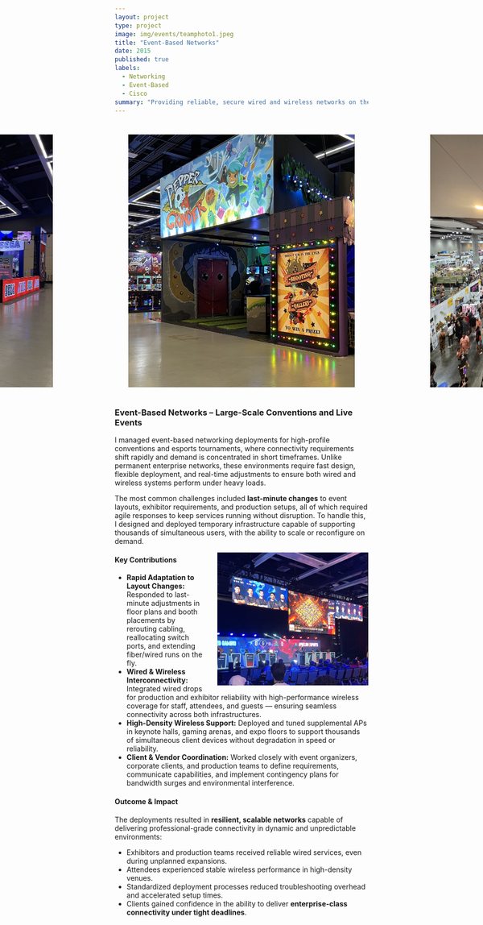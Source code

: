 ```yaml
---
layout: project
type: project
image: img/events/teamphoto1.jpeg
title: "Event-Based Networks"
date: 2015
published: true
labels:
  - Networking
  - Event-Based
  - Cisco
summary: "Providing reliable, secure wired and wireless networks on the fly."
---
```


<div style="display: flex; justify-content: center; gap: 150px; margin: 40px 0;">
  <img src="../img/events/PAXWest2.jpeg" class="img-thumbnail" style="width: 450px; height: auto;">
  <img src="../img/events/PAXWest1.jpeg" class="img-thumbnail" style="width: 450px; height: auto;">
  <img src="../img/events/mih.jpeg" class="img-thumbnail" style="width: 450px; height: auto;">
</div>

### Event-Based Networks – Large-Scale Conventions and Live Events

I managed event-based networking deployments for high-profile conventions and esports tournaments, where connectivity requirements shift rapidly and demand is concentrated in short timeframes. Unlike permanent enterprise networks, these environments require fast design, flexible deployment, and real-time adjustments to ensure both wired and wireless systems perform under heavy loads.

The most common challenges included **last-minute changes** to event layouts, exhibitor requirements, and production setups, all of which required agile responses to keep services running without disruption. To handle this, I designed and deployed temporary infrastructure capable of supporting thousands of simultaneous users, with the ability to scale or reconfigure on demand.

<img src="../img/events/PAXWest.jpeg"  
     alt="Event Networking Deployment"  
     width="300"  
     style="float: right; margin: 0 0 10px 20px;">

#### Key Contributions
- **Rapid Adaptation to Layout Changes:** Responded to last-minute adjustments in floor plans and booth placements by rerouting cabling, reallocating switch ports, and extending fiber/wired runs on the fly.  
- **Wired & Wireless Interconnectivity:** Integrated wired drops for production and exhibitor reliability with high-performance wireless coverage for staff, attendees, and guests — ensuring seamless connectivity across both infrastructures.  
- **High-Density Wireless Support:** Deployed and tuned supplemental APs in keynote halls, gaming arenas, and expo floors to support thousands of simultaneous client devices without degradation in speed or reliability.  
- **Client & Vendor Coordination:** Worked closely with event organizers, corporate clients, and production teams to define requirements, communicate capabilities, and implement contingency plans for bandwidth surges and environmental interference.  

#### Outcome & Impact
The deployments resulted in **resilient, scalable networks** capable of delivering professional-grade connectivity in dynamic and unpredictable environments:

- Exhibitors and production teams received reliable wired services, even during unplanned expansions.  
- Attendees experienced stable wireless performance in high-density venues.  
- Standardized deployment processes reduced troubleshooting overhead and accelerated setup times.  
- Clients gained confidence in the ability to deliver **enterprise-class connectivity under tight deadlines**.  
